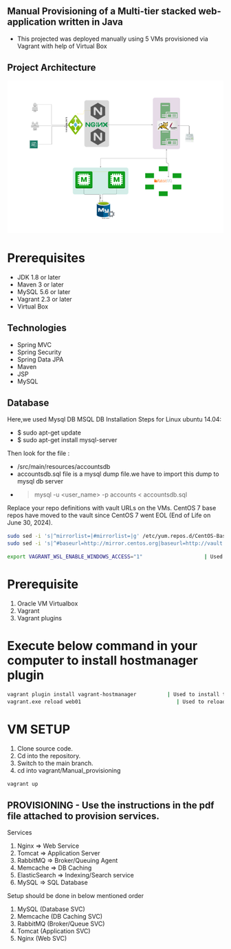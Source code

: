 ## Manual Provisioning of a Multi-tier stacked web-application written in Java

- This projected was deployed manually using 5 VMs provisioned via Vagrant with help of Virtual Box

## Project Architecture 

![alt text](image.png)

# Prerequisites

- JDK 1.8 or later
- Maven 3 or later
- MySQL 5.6 or later
- Vagrant 2.3 or later
- Virtual Box

## Technologies

- Spring MVC
- Spring Security
- Spring Data JPA
- Maven
- JSP
- MySQL

## Database

Here,we used Mysql DB
MSQL DB Installation Steps for Linux ubuntu 14.04:

- $ sudo apt-get update
- $ sudo apt-get install mysql-server

Then look for the file :

- /src/main/resources/accountsdb
- accountsdb.sql file is a mysql dump file.we have to import this dump to mysql db server
- > mysql -u <user_name> -p accounts < accountsdb.sql

Replace your repo definitions with vault URLs on the VMs. CentOS 7 base repos have moved to the vault since CentOS 7 went EOL (End of Life on June 30, 2024).

```bash
sudo sed -i 's|^mirrorlist=|#mirrorlist=|g' /etc/yum.repos.d/CentOS-Base.repo
sudo sed -i 's|^#baseurl=http://mirror.centos.org|baseurl=http://vault.centos.org|g' /etc/yum.repos.d/CentOS-Base.repo
```

```bash
export VAGRANT_WSL_ENABLE_WINDOWS_ACCESS="1"                    | Used to make WSL work with vagrant and grant windows access to Virtual box.
```
# Prerequisite

1. Oracle VM Virtualbox
2. Vagrant
3. Vagrant plugins

# Execute below command in your computer to install hostmanager plugin

```bash
vagrant plugin install vagrant-hostmanager          | Used to install the plugin manager for host management 
vagrant.exe reload web01                               | Used to reload a VM after making changes to the                                                      Vagrantfile. 
```

# VM SETUP

1. Clone source code.
2. Cd into the repository.
3. Switch to the main branch.
4. cd into vagrant/Manual_provisioning

```bash
vagrant up
```

## PROVISIONING - Use the instructions in the pdf file attached to provision services.

Services
1. Nginx => Web Service
2. Tomcat => Application Server
3. RabbitMQ => Broker/Queuing Agent
4. Memcache => DB Caching
5. ElasticSearch => Indexing/Search service
6. MySQL => SQL Database

Setup should be done in below mentioned order

1. MySQL (Database SVC)
2. Memcache (DB Caching SVC)
3. RabbitMQ (Broker/Queue SVC)
4. Tomcat (Application SVC)
5. Nginx (Web SVC)
